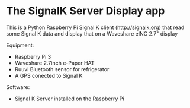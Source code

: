 # The SignalK Server Display app
This is a Python Raspberry Pi Signal K client (http://signalk.org)  that read some Signal K data and display that on a Waveshare eINC 2.7" display

Equipment:
- Raspberry Pi 3
- Waveshare 2.7inch e-Paper HAT
- Ruuvi Bluetooth sensor for refrigerator
- A GPS conected to Signal K

Software:
- Signal K Server installed on the Raspberry Pi

